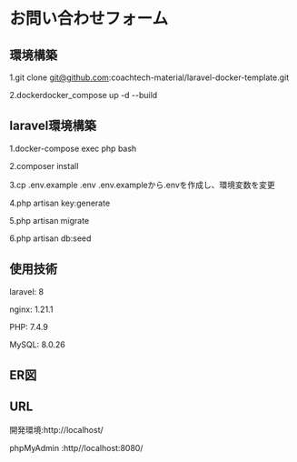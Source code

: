 # お問い合わせフォーム

## 環境構築
1.git clone git@github.com:coachtech-material/laravel-docker-template.git

2.dockerdocker_compose up -d --build

## laravel環境構築
1.docker-compose exec php bash

2.composer install 

3.cp .env.example .env  .env.exampleから.envを作成し、環境変数を変更

4.php artisan key:generate 

5.php artisan migrate

6.php artisan db:seed

## 使用技術
laravel: 8

nginx: 1.21.1

PHP: 7.4.9

MySQL: 8.0.26

## ER図


## URL
開発環境:http://localhost/

phpMyAdmin :http//localhost:8080/

